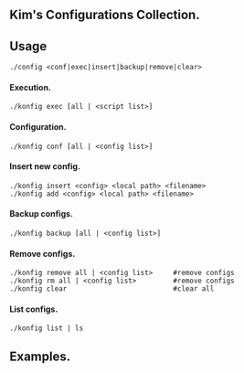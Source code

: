  Kim's Configurations Collection.
-----------

## Usage
```shell
./config <conf|exec|insert|backup|remove|clear>
```
#### Execution.
```shell
./konfig exec [all | <script list>]
```
#### Configuration.
```shell
./konfig conf [all | <config list>]
```
#### Insert new config.
```shell
./konfig insert <config> <local path> <filename>
./konfig add <config> <local path> <filename>
```
#### Backup configs.
```shell
./konfig backup [all | <config list>]
```
#### Remove configs.

```shell
./konfig remove all | <config list>     #remove configs
./konfig rm all | <config list>         #remove configs
./konfig clear                          #clear all
```
#### List configs.
```shell
./konfig list | ls
```
## Examples.


